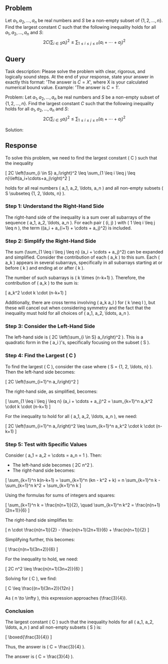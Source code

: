 ## Problem

Let $a_1, a_2, \ldots, a_n$ be real numbers and $S$ be a non-empty subset of $\{1,2, \ldots, n\}$. Find the largest constant $C$ such that the following inequality holds for all $a_1, a_2, \ldots, a_n$ and $S$:
$$
2C \left(\sum_{i \in S} a_i\right)^2 \leq \sum_{1 \leq i \leq j \leq n}\left(a_i+\cdots+a_j\right)^2
$$

## Query

Task description: Please solve the problem with clear, rigorous, and logically sound steps. At the end of your response, state your answer in exactly this format: 'The answer is $C=X$', where X is your calculated numerical bound value. Example: 'The answer is $C=1$'.

Problem: Let $a_1, a_2, \ldots, a_n$ be real numbers and $S$ be a non-empty subset of $\{1,2, \ldots, n\}$. Find the largest constant $C$ such that the following inequality holds for all $a_1, a_2, \ldots, a_n$ and $S$:
$$
2C \left(\sum_{i \in S} a_i\right)^2 \leq \sum_{1 \leq i \leq j \leq n}\left(a_i+\cdots+a_j\right)^2
$$

Solution:

## Response

To solve this problem, we need to find the largest constant \( C \) such that the inequality

\[
2C \left(\sum_{i \in S} a_i\right)^2 \leq \sum_{1 \leq i \leq j \leq n}\left(a_i+\cdots+a_j\right)^2
\]

holds for all real numbers \( a_1, a_2, \ldots, a_n \) and all non-empty subsets \( S \subseteq \{1, 2, \ldots, n\} \).

### Step 1: Understand the Right-Hand Side

The right-hand side of the inequality is a sum over all subarrays of the sequence \( a_1, a_2, \ldots, a_n \). For each pair \( (i, j) \) with \( 1 \leq i \leq j \leq n \), the term \((a_i + a_{i+1} + \cdots + a_j)^2\) is included.

### Step 2: Simplify the Right-Hand Side

The sum \(\sum_{1 \leq i \leq j \leq n} (a_i + \cdots + a_j)^2\) can be expanded and simplified. Consider the contribution of each \( a_k \) to this sum. Each \( a_k \) appears in several subarrays, specifically in all subarrays starting at or before \( k \) and ending at or after \( k \).

The number of such subarrays is \( k \times (n-k+1) \). Therefore, the contribution of \( a_k \) to the sum is:

\[
a_k^2 \cdot k \cdot (n-k+1)
\]

Additionally, there are cross terms involving \( a_k a_l \) for \( k \neq l \), but these will cancel out when considering symmetry and the fact that the inequality must hold for all choices of \( a_1, a_2, \ldots, a_n \).

### Step 3: Consider the Left-Hand Side

The left-hand side is \( 2C \left(\sum_{i \in S} a_i\right)^2 \). This is a quadratic form in the \( a_i \)'s, specifically focusing on the subset \( S \).

### Step 4: Find the Largest \( C \)

To find the largest \( C \), consider the case where \( S = \{1, 2, \ldots, n\} \). Then the left-hand side becomes:

\[
2C \left(\sum_{i=1}^n a_i\right)^2
\]

The right-hand side, as simplified, becomes:

\[
\sum_{1 \leq i \leq j \leq n} (a_i + \cdots + a_j)^2 = \sum_{k=1}^n a_k^2 \cdot k \cdot (n-k+1)
\]

For the inequality to hold for all \( a_1, a_2, \ldots, a_n \), we need:

\[
2C \left(\sum_{i=1}^n a_i\right)^2 \leq \sum_{k=1}^n a_k^2 \cdot k \cdot (n-k+1)
\]

### Step 5: Test with Specific Values

Consider \( a_1 = a_2 = \cdots = a_n = 1 \). Then:

- The left-hand side becomes \( 2C n^2 \).
- The right-hand side becomes:

\[
\sum_{k=1}^n k(n-k+1) = \sum_{k=1}^n (kn - k^2 + k) = n \sum_{k=1}^n k - \sum_{k=1}^n k^2 + \sum_{k=1}^n k
\]

Using the formulas for sums of integers and squares:

\[
\sum_{k=1}^n k = \frac{n(n+1)}{2}, \quad \sum_{k=1}^n k^2 = \frac{n(n+1)(2n+1)}{6}
\]

The right-hand side simplifies to:

\[
n \cdot \frac{n(n+1)}{2} - \frac{n(n+1)(2n+1)}{6} + \frac{n(n+1)}{2}
\]

Simplifying further, this becomes:

\[
\frac{n(n+1)(3n+2)}{6}
\]

For the inequality to hold, we need:

\[
2C n^2 \leq \frac{n(n+1)(3n+2)}{6}
\]

Solving for \( C \), we find:

\[
C \leq \frac{(n+1)(3n+2)}{12n}
\]

As \( n \to \infty \), this expression approaches \(\frac{3}{4}\).

### Conclusion

The largest constant \( C \) such that the inequality holds for all \( a_1, a_2, \ldots, a_n \) and all non-empty subsets \( S \) is:

\[
\boxed{\frac{3}{4}}
\]

Thus, the answer is \( C = \frac{3}{4} \).

The answer is \( C = \frac{3}{4} \).